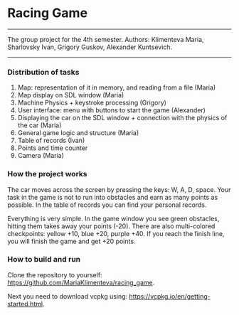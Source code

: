 #  Racing Game
---
The group project for the 4th semester.
Authors:
Klimenteva Maria,
Sharlovsky Ivan,
Grigory Guskov,
Alexander Kuntsevich.

---
### Distribution of tasks
1) Map: representation of it in memory, and reading from a file (Maria)
2) Map display on SDL window (Maria)
3) Machine Physics + keystroke processing (Grigory)
4) User interface: menu with buttons to start the game (Alexander)
5) Displaying the car on the SDL window + connection with the physics of the car (Maria)
6) General game logic and structure (Maria)
7) Table of records (Ivan)
8) Points and time counter
9) Camera (Maria)
### How the project works
The car moves across the screen by pressing the keys: W, A, D, space. Your task in the game is not to run into obstacles and earn as many points as possible. In the table of records you can find your personal records.

Everything is very simple. In the game window you see green obstacles, hitting them takes away your points (-20). There are also multi-colored checkpoints: yellow +10, blue +20, purple +40. If you reach the finish line, you will finish the game and get +20 points.
### How to build and run
Clone the repository to yourself: https://github.com/MariaKlimenteva/racing_game.

Next you need to download vcpkg using: https://vcpkg.io/en/getting-started.html.
